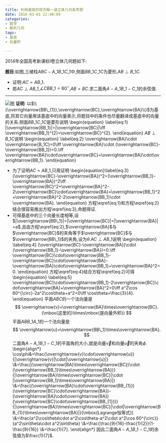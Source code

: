 ```yaml
---
title: 利用基底的观念解一道立体几何高考题
date: 2016-03-01 22:40:09
categories:
- 数学
- 解析几何
tags:
- 基底
- 向量积

---
```

2014年全国高考新课标I卷立体几何题如下:

**题目**:如图,三棱柱$ABC-A\_1B\_1C\_1$中,侧面$BB\_1C\_1C$为菱形,$AB\perp B\_1C$.
+ 证明:$AC=AB\_1$.
+ 若$AC\perp AB\_1$,$\angle CBB\_1=60^{\circ}$,$AB=BC$.求二面角$A-A\_1B\_1-C\_1$的余弦值.

-----
![图](/img/利用基底的观念解一道立体几何高考题.png)
**证明**:  以$\\{\overrightarrow{BB\_{1}},\overrightarrow{BC},\overrightarrow{BA}\\}$为基底,将其它向量用该基底中的向量表示,将题目中的条件也尽量翻译成基底中的向量的关系.侧面$BB\_1C\_1C$是菱形说明
\begin{equation}
\label{eq:1}
|\overrightarrow{BB\_1}|=|\overrightarrow{BC}|\iff \overrightarrow{BB\_1}^{2}=\overrightarrow{BC}^{2}.
\end{equation}
$AB\perp B\_1C$说明
\begin{equation}
  \label{eq:2}
  \overrightarrow{BA}\cdot \overrightarrow{B\_1C}=0\iff \overrightarrow{BA}\cdot (\overrightarrow{BC}-\overrightarrow{BB\_1})=0.\iff \overrightarrow{BA}\cdot\overrightarrow{BC}=\overrightarrow{BA}\cdot\overrightarrow{BB\_1}.
\end{equation}

+ 为了证明$AC=AB\_1$,只用证明
\begin{equation}\label{eq:3}
(\overrightarrow{BC}-\overrightarrow{BA})^2=(\overrightarrow{BB\_1}-\overrightarrow{BA})^2\iff
\overrightarrow{BC}^2+\overrightarrow{BA}^2-2\overrightarrow{BC}\cdot\overrightarrow{BA}=\overrightarrow{BB\_1}^2+\overrightarrow{BA}^2-2\overrightarrow{BB\_1}\cdot \overrightarrow{BA}.
\end{equation}
方程\eqref{eq:1}和方程\eqref{eq:2}结合很容易推出方程\eqref{eq:3},命题得证.
+ 可得基底中的三个向量长度相等,设$|\overrightarrow{BB\_1}|=|\overrightarrow{BC}|=|\overrightarrow{BA}|=a$,且由方程\eqref{eq:2},$\overrightarrow{BA}$与$\overrightarrow{BC}$的夹角等于$\overrightarrow{BC}$与$\overrightarrow{BB\_1}$的夹角,设为$\theta$.$AC\perp AB\_1$说明
  \begin{equation}
    \label{eq:4}
    (\overrightarrow{BC}-\overrightarrow{BA})\cdot (\overrightarrow{BB\_1}-\overrightarrow{BA})=0.\iff \overrightarrow{BC}\cdot\overrightarrow{BB\_1}-\overrightarrow{BC}\cdot\overrightarrow{BA}-\overrightarrow{BA}\cdot\overrightarrow{BB\_1}+\overrightarrow{BA}^2=0.
  \end{equation}
方程\eqref{eq:4}结合方程\eqref{eq:2}可得
\begin{equation}
  \label{eq:5}
  \overrightarrow{BC}\cdot\overrightarrow{BB\_1}-2\overrightarrow{BC}\cdot\overrightarrow{BA}+\overrightarrow{BA}^2=0\iff a^2\cos
  60^{\circ}-2a^2\cos\theta+a^2=0\iff \cos\theta=\frac{3}{4}. 
\end{equation}
平面$ABC$的一个法向量是
$$
\overrightarrow{v}=\overrightarrow{BA}\times\overrightarrow{BC}.(\mbox{这里的}\times\mbox{是向量外积})
$$
平面$ABB\_1A\_1$的一个法向量是
$$
\overrightarrow{u}=\overrightarrow{BB\_1}\times\overrightarrow{BA}.
$$
二面角$A-A\_1B\_1-C\_1$的平面角的大小,就是向量$\overrightarrow{v}$和向量$\overrightarrow{u}$的夹角$\phi$.
\begin{align\*}
  \cos\phi&=\frac{\overrightarrow{v}\cdot\overrightarrow{u}}{|\overrightarrow{v}|\cdot|\overrightarrow{u}|}
\\\&=\frac{(\overrightarrow{BA}\times\overrightarrow{BC})\cdot
  (\overrightarrow{BB\_1}\times\overrightarrow{BA})}{|\overrightarrow{BA}\times\overrightarrow{BC}|\cdot
  |\overrightarrow{BB\_1}\times\overrightarrow{BA}|}
\\\&=\frac{(\overrightarrow{BA}\cdot\overrightarrow{BB\_{1}})(\overrightarrow{BC}\cdot\overrightarrow{BA})-(\overrightarrow{BA}\cdot\overrightarrow{BA})(\overrightarrow{BC}\cdot\overrightarrow{BB\_{1}})}{|\overrightarrow{BA}\times\overrightarrow{BC}|\cdot|\overrightarrow{BB\_{1}}\times\overrightarrow{BA}|}(\mbox{Lagrange恒等式})
\\\&=\frac{a^2\cos\theta\cdot
  a^2\cos\theta-a^2\cdot a^2\cos 60^{\circ}}{a^2\sin\theta\cdot a^2\sin\theta}
\\\&=\frac{\frac{9}{16}-\frac{1}{2}}{1-\frac{9}{16}}
\\\&=\frac{1}{7}.
\end{align\*}
因此二面角$A-A\_1B\_{1}-C\_1$的余弦值为$\frac{1}{7}$.